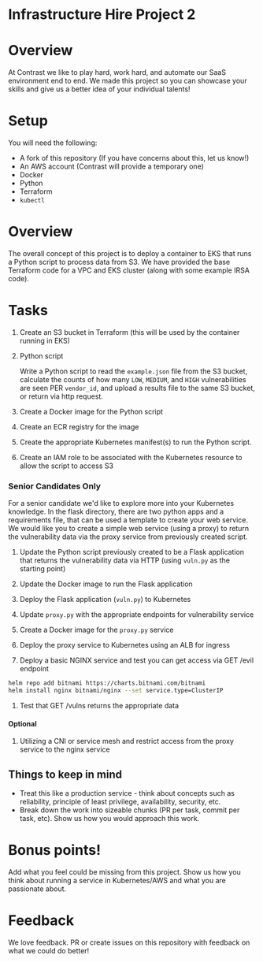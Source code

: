 # Infrastructure Hire Project 2

# Overview

At Contrast we like to play hard, work hard, and automate our SaaS environment end to end. We made this project so you can showcase your skills and give us a better idea of your individual talents!

# Setup

You will need the following:

* A fork of this repository (If you have concerns about this, let us know!)
* An AWS account (Contrast will provide a temporary one)
* Docker
* Python
* Terraform
* `kubectl`

# Overview

The overall concept of this project is to deploy a container to EKS that runs a Python script to process data from S3. We have provided the base Terraform code for a VPC and EKS cluster (along with some example IRSA code).

# Tasks

1. Create an S3 bucket in Terraform (this will be used by the container running in EKS)

1. Python script

    Write a Python script to read the `example.json` file from the S3 bucket, calculate the counts of how many `LOW`, `MEDIUM`, and `HIGH` vulnerabilities are seen PER `vendor_id`, and upload a results file to the same S3 bucket, or return via http request.

1. Create a Docker image for the Python script

1. Create an ECR registry for the image

1. Create the appropriate Kubernetes manifest(s) to run the Python script.

1. Create an IAM role to be associated with the Kubernetes resource to allow the script to access S3

### Senior Candidates Only
For a senior candidate we'd like to explore more into your Kubernetes knowledge. In the flask directory, there are two python apps and a requirements file, that can be used a template to create your web service. We would like you to create a simple web service (using a proxy) to return the vulnerability data via the proxy service from previously created script.

1. Update the Python script previously created to be a Flask application that returns the vulnerability data via HTTP (using `vuln.py` as the starting point)

1. Update the Docker image to run the Flask application

1. Deploy the Flask application (`vuln.py`) to Kubernetes

1. Update `proxy.py` with the appropriate endpoints for vulnerability service

1. Create a Docker image for the `proxy.py` service

1. Deploy the proxy service to Kubernetes using an ALB for ingress

1. Deploy a basic NGINX service and test you can get access via GET /evil endpoint
```bash
helm repo add bitnami https://charts.bitnami.com/bitnami
helm install nginx bitnami/nginx --set service.type=ClusterIP
```

1. Test that GET /vulns returns the appropriate data

#### Optional

1. Utilizing a CNI or service mesh and restrict access from the proxy service to the nginx service

## Things to keep in mind

- Treat this like a production service - think about concepts such as reliability, principle of least privilege, availability, security, etc.
- Break down the work into sizeable chunks (PR per task, commit per task, etc). Show us how you would approach this work.

# Bonus points!

Add what you feel could be missing from this project. Show us how you think about running a service in Kubernetes/AWS and what you are passionate about.

# Feedback

We love feedback. PR or create issues on this repository with feedback on what we could do better!